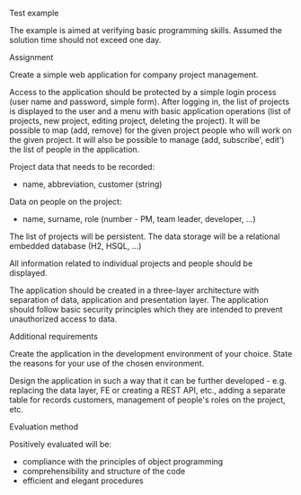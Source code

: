 Test example

The example is aimed at verifying basic programming skills. Assumed
the solution time should not exceed one day.

Assignment

Create a simple web application for company project management.

Access to the application should be protected by a simple login process (user
name and password, simple form). After logging in, the list of projects is displayed to the user
and a menu with basic application operations (list of projects, new project, editing
project, deleting the project). It will be possible to map (add, remove) for the given project
people who will work on the given project. It will also be possible to manage (add,
subscribe', edit') the list of people in the application.

Project data that needs to be recorded:

- name, abbreviation, customer (string)

Data on people on the project:

- name, surname, role (number - PM, team leader, developer, ...)

The list of projects will be persistent. The data storage will be a relational embedded database
(H2, HSQL, ...)

All information related to individual projects and people should be displayed.

The application should be created in a three-layer architecture with separation of data, application and
presentation layer. The application should follow basic security principles which
they are intended to prevent unauthorized access to data.

Additional requirements

Create the application in the development environment of your choice. State the reasons for your use
of the chosen environment.

Design the application in such a way that it can be further developed - e.g. replacing the data layer,
FE or creating a REST API, etc., adding a separate table for records
customers, management of people's roles on the project, etc.

Evaluation method

Positively evaluated will be:

- compliance with the principles of object programming
- comprehensibility and structure of the code
- efficient and elegant procedures